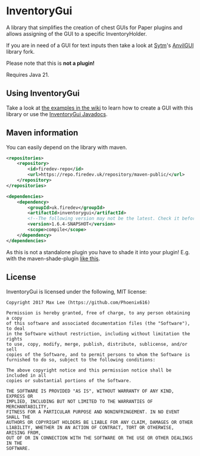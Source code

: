 # InventoryGui
A library that simplifies the creation of chest GUIs for Paper plugins and 
allows assigning of the GUI to a specific InventoryHolder. 

If you are in need of a GUI for text inputs then take a look at [Sytm](https://github.com/Sytm)'s [AnvilGUI](https://github.com/Sytm/AnvilGUI) library fork.

Please note that this is **not a plugin!**

Requires Java 21.

## Using InventoryGui
Take a look at [the examples in the wiki](https://wiki.phoenix616.dev/library:inventorygui:usage) to learn how to create a GUI with this library or use the [InventoryGui Javadocs](https://docs.phoenix616.dev/inventorygui/).

## Maven information
You can easily depend on the library with maven.
```xml
<repositories>
    <repository>
        <id>firedev-repo</id>
        <url>https://repo.firedev.uk/repository/maven-public/</url>
    </repository>
</repositories>
```
```xml
<dependencies>
    <dependency>
        <groupId>uk.firedev</groupId>
        <artifactId>inventorygui</artifactId>
        <!--The following version may not be the latest. Check it before using.-->
        <version>1.6.4-SNAPSHOT</version>
        <scope>compile</scope>
    </dependency>
</dependencies>
```
As this is not a standalone plugin you have to shade it into your plugin!
E.g. with the maven-shade-plugin [like this](https://github.com/Minebench/Pipes/blob/048337e7594684353e7360411b1ef6ba8e7223c4/pom.xml#L63-L82).

## License
InventoryGui is licensed under the following, MIT license:

```
Copyright 2017 Max Lee (https://github.com/Phoenix616)

Permission is hereby granted, free of charge, to any person obtaining a copy
of this software and associated documentation files (the "Software"), to deal
in the Software without restriction, including without limitation the rights
to use, copy, modify, merge, publish, distribute, sublicense, and/or sell
copies of the Software, and to permit persons to whom the Software is
furnished to do so, subject to the following conditions:

The above copyright notice and this permission notice shall be included in all
copies or substantial portions of the Software.

THE SOFTWARE IS PROVIDED "AS IS", WITHOUT WARRANTY OF ANY KIND, EXPRESS OR
IMPLIED, INCLUDING BUT NOT LIMITED TO THE WARRANTIES OF MERCHANTABILITY,
FITNESS FOR A PARTICULAR PURPOSE AND NONINFRINGEMENT. IN NO EVENT SHALL THE
AUTHORS OR COPYRIGHT HOLDERS BE LIABLE FOR ANY CLAIM, DAMAGES OR OTHER
LIABILITY, WHETHER IN AN ACTION OF CONTRACT, TORT OR OTHERWISE, ARISING FROM,
OUT OF OR IN CONNECTION WITH THE SOFTWARE OR THE USE OR OTHER DEALINGS IN THE
SOFTWARE.
```
